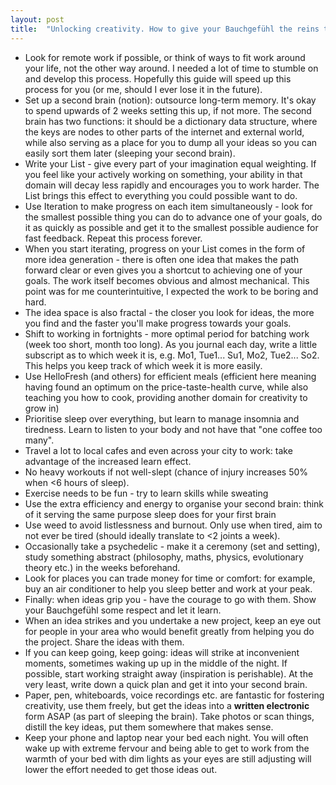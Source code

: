 ```yaml
---
layout: post
title:  "Unlocking creativity. How to give your Bauchgefühl the reins to your life"
---
```

* Look for remote work if possible, or think of ways to fit work around your life, not the other way around. I needed a lot of time to stumble on and develop this process. Hopefully this guide will speed up this process for you (or me, should I ever lose it in the future).
* Set up a second brain (notion): outsource long-term memory. It's okay to spend upwards of 2 weeks setting this up, if not more. The second brain has two functions: it should be a dictionary data structure, where the keys are nodes to other parts of the internet and external world, while also serving as a place for you to dump all your ideas so you can easily sort them later (sleeping your second brain).
* Write your List - give every part of your imagination equal weighting. If you feel like your actively working on something, your ability in that domain will decay less rapidly and encourages you to work harder. The List brings this effect to everything you could possible want to do.
* Use Iteration to make progress on each item simultaneously - look for the smallest possible thing you can do to advance one of your goals, do it as quickly as possible and get it to the smallest possible audience for fast feedback. Repeat this process forever.
* When you start iterating, progress on your List comes in the form of more idea generation - there is often one idea that makes the path forward clear or even gives you a shortcut to achieving one of your goals. The work itself becomes obvious and almost mechanical. This point was for me counterintuitive, I expected the work to be boring and hard.
* The idea space is also fractal - the closer you look for ideas, the more you find and the faster you'll make progress towards your goals.
* Shift to working in fortnights - more optimal period for batching work (week too short, month too long). As you journal each day, write a little subscript as to which week it is, e.g. Mo1, Tue1... Su1, Mo2, Tue2... So2. This helps you keep track of which week it is more easily.
* Use HelloFresh (and others) for efficient meals (efficient here meaning having found an optimum on the price-taste-health curve, while also teaching you how to cook, providing another domain for creativity to grow in)
* Prioritise sleep over everything, but learn to manage insomnia and tiredness. Learn to listen to your body and not have that "one coffee too many".
* Travel a lot to local cafes and even across your city to work: take advantage of the increased learn effect.
* No heavy workouts if not well-slept (chance of injury increases 50% when <6 hours of sleep).
* Exercise needs to be fun - try to learn skills while sweating
* Use the extra efficiency and energy to organise your second brain: think of it serving the same purpose sleep does for your first brain
* Use weed to avoid listlessness and burnout. Only use when tired, aim to not ever be tired (should ideally translate to <2 joints a week).
* Occasionally take a psychedelic - make it a ceremony (set and setting), study something abstract (philosophy, maths, physics, evolutionary theory etc.) in the weeks beforehand.
* Look for places you can trade money for time or comfort: for example, buy an air conditioner to help you sleep better and work at your peak.
* Finally: when ideas grip you - have the courage to go with them. Show your Bauchgefühl some respect and let it learn.
* When an idea strikes and you undertake a new project, keep an eye out for people in your area who would benefit greatly from helping you do the project. Share the ideas with them.
* If you can keep going, keep going: ideas will strike at inconvenient moments, sometimes waking up up in the middle of the night. If possible, start working straight away (inspiration is perishable). At the very least, write down a quick plan and get it into your second brain.
* Paper, pen, whiteboards, voice recordings etc. are fantastic for fostering creativity, use them freely, but get the ideas into a **written electronic** form ASAP (as part of sleeping the brain). Take photos or scan things, distill the key ideas, put them somewhere that makes sense.
* Keep your phone and laptop near your bed each night. You will often wake up with extreme fervour and being able to get to work from the warmth of your bed with dim lights as your eyes are still adjusting will lower the effort needed to get those ideas out.
